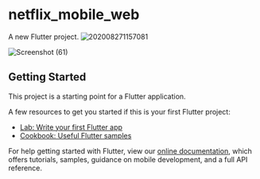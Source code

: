 # netflix_mobile_web

A new Flutter project.
![202008271157081](https://user-images.githubusercontent.com/43111810/91437786-547ae280-e862-11ea-81ce-2a2d81dde867.gif)

![Screenshot (61)](https://user-images.githubusercontent.com/43111810/91441660-842ce900-e868-11ea-99fe-f74c9e9bb297.png)

## Getting Started

This project is a starting point for a Flutter application.

A few resources to get you started if this is your first Flutter project:

- [Lab: Write your first Flutter app](https://flutter.dev/docs/get-started/codelab)
- [Cookbook: Useful Flutter samples](https://flutter.dev/docs/cookbook)

For help getting started with Flutter, view our
[online documentation](https://flutter.dev/docs), which offers tutorials,
samples, guidance on mobile development, and a full API reference.
